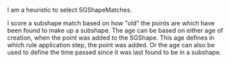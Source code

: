 I am a heuristic to select SGShapeMatches.

I score a subshape match based on how "old" the points are which have been found to make up a subshape.
The age can be based on either age of creation, when the point was added to the SGShape.
This age defines in which rule application step, the point was added.
Or the age can also be used to define the time passed since it was last found to be in a subshape.